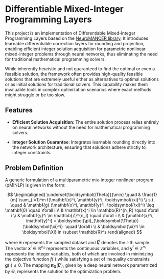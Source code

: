 # Differentiable Mixed-Integer Programming Layers

This project is an implementation of Differentiable Mixed-Integer Programming Layers based on the [NeuroMANCER library](https://github.com/pnnl/neuromancer). It introduces learnable differentiable correction layers for rounding and projection, enabling efficient integer solution acquisition for parametric nonlinear mixed-integer problems through neural networks, thus eliminating the need for traditional mathematical programming solvers.

While inherently heuristic and not guaranteed to find the optimal or even a feasible solution, the framework often provides high-quality feasible solutions that are extremely useful either as alternatives to optimal solutions or as initial solutions for traditional solvers. This capability makes them invaluable tools in complex optimization scenarios where exact methods might struggle or be too slow.

## Features

- **Efficient Solution Acquisition**: The entire solution process relies entirely on neural networks without the need for mathematical programming solvers.

- **Integer Solution Guarantee**: Integrates learnable rounding directly into the network architecture, ensuring that solutions adhere strictly to integer constraints.

## Problem Definition

A generic formulation of a multiparametric mix-integer nonlinear program (pMINLP) is given in the form:

$$
\begin{aligned}
  \underset{\boldsymbol{\Theta}}{\min} \quad & \frac{1}{m} \sum_{i=1}^m  f(\mathbf{x}^i, \mathbf{y}^i, \boldsymbol{\xi}^i) \\
  s.t. \quad & \mathbf{g} (\mathbf{x}^i, \mathbf{y}^i, \boldsymbol{\xi}^i) \leq \mathbf{0} \quad \forall i \\
  & \mathbf{x}^i \in \mathbb{R}^{n_R} \quad \forall i \\
  & \mathbf{y}^i \in \mathbb{Z}^{n_I} \quad \forall i \\
  & [\mathbf{x}^i, \mathbf{y}^i] = \boldsymbol{\pi}_{\boldsymbol{\Theta}} （\boldsymbol{\xi}^i）\quad \forall i \\
  & \boldsymbol{\xi}^i \in \boldsymbol{\Xi} in \subset \mathbb{R}^s
\end{aligned}
$$

where $\boldsymbol{\Xi}$ represents the sampled dataset and $\boldsymbol{\xi}^i$ denotes the $i$-th sample. The vector $\mathbf{x}^i \in \mathbb{R}^{n_R}$ represents the continuous variables, and $\mathbf{y}^i \in \mathbb{Z}^{n_I}$ represents the integer variables, both of which are involved in minimizing the objective function $f(\cdot)$ while satisfying a set of inequality constraints $\mathbf{g}(\cdot) \leq 0$. The mapping $\boldsymbol{\pi}_{\boldsymbol{\Theta}}(\boldsymbol{\xi}^i)$, given by a deep neural network parametrized by $\Theta$, represents the solution to the optimization problem.


